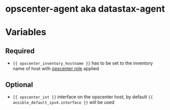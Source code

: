 # opscenter-agent aka datastax-agent

# Variables

## Required

- ```{{ opscenter_inventory_hostname }}``` has to be set to the inventory name of host with [opscenter role](https://github.com/gitinsky/ansible-role-opscenter) applied

## Optional

- ```{{ opscenter_int }}``` interface on the opscenter host, by default ```{{ ansible_default_ipv4.interface }}``` will be used
